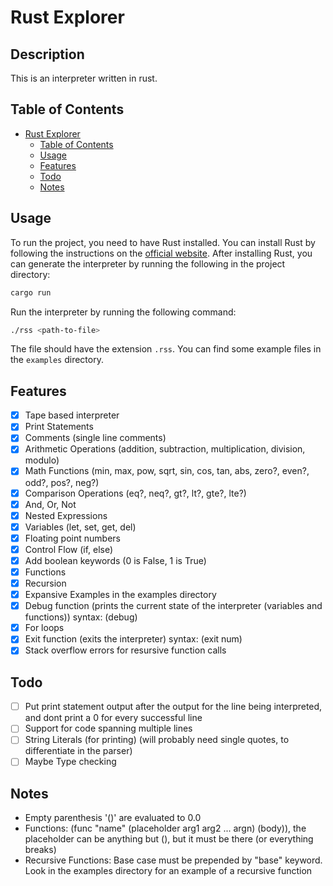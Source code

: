 # Rust Explorer

## Description
This is an interpreter written in rust.

## Table of Contents
- [Rust Explorer](#rust-explorer)
  - [Table of Contents](#table-of-contents)
  - [Usage](#usage)
  - [Features](#features)
  - [Todo](#todo)
  - [Notes](#notes)

## Usage
To run the project, you need to have Rust installed. You can install Rust by following the instructions on the [official website](https://www.rust-lang.org/tools/install). After installing Rust, you can generate the interpreter by running the following in the project directory:
```bash
cargo run
```

Run the interpreter by running the following command:
```bash
./rss <path-to-file>
```
The file should have the extension `.rss`. You can find some example files in the `examples` directory.

## Features
- [x] Tape based interpreter
- [x] Print Statements
- [x] Comments (single line comments)
- [x] Arithmetic Operations (addition, subtraction, multiplication, division, modulo)
- [x] Math Functions (min, max, pow, sqrt, sin, cos, tan, abs, zero?, even?, odd?, pos?, neg?)
- [x] Comparison Operations (eq?, neq?, gt?, lt?, gte?, lte?)
- [x] And, Or, Not
- [x] Nested Expressions
- [x] Variables (let, set, get, del)
- [x] Floating point numbers
- [x] Control Flow (if, else)
- [x] Add boolean keywords (0 is False, 1 is True)
- [x] Functions
- [x] Recursion
- [x] Expansive Examples in the examples directory
- [x] Debug function (prints the current state of the interpreter (variables and functions)) syntax: (debug)
- [x] For loops
- [x] Exit function (exits the interpreter) syntax: (exit num)
- [x] Stack overflow errors for resursive function calls
## Todo
- [ ] Put print statement output after the output for the line being interpreted, and dont print a 0 for every successful line
- [ ] Support for code spanning multiple lines
- [ ] String Literals (for printing) (will probably need single quotes, to differentiate in the parser)
- [ ] Maybe Type checking

## Notes
- Empty parenthesis '()' are evaluated to 0.0
- Functions: (func "name" (placeholder arg1 arg2 ... argn) (body)), the placeholder can be anything but (), but it must be there (or everything breaks)
- Recursive Functions: Base case must be prepended by "base" keyword. Look in the examples directory for an example of a recursive function

